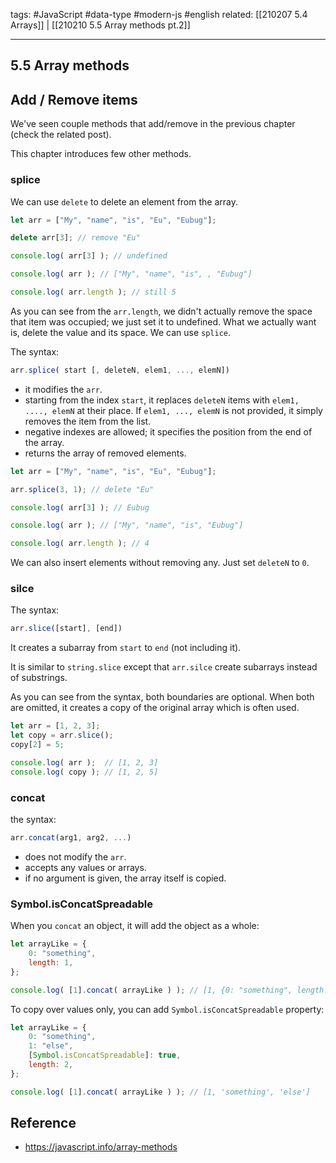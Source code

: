 tags: #JavaScript #data-type #modern-js #english
related: [[210207 5.4 Arrays]] | [[210210 5.5 Array methods pt.2]]

<hr />

## 5.5 Array methods

## Add / Remove items
We've seen couple methods that add/remove in the previous chapter (check the related post).

This chapter introduces few other methods.

### splice
We can use `delete` to delete an element from the array.
```js
let arr = ["My", "name", "is", "Eu", "Eubug"];

delete arr[3]; // remove "Eu"

console.log( arr[3] ); // undefined

console.log( arr ); // ["My", "name", "is", , "Eubug"]

console.log( arr.length ); // still 5
```

As you can see from the `arr.length`, we didn't actually remove the space that item was occupied; we just set it to undefined. What we actually want is, delete the value and its space. We can use `splice`.

The syntax:
```js
arr.splice( start [, deleteN, elem1, ..., elemN])
```

- it modifies the `arr`.
- starting from the index `start`, it replaces `deleteN` items with `elem1, ...., elemN` at their place. If `elem1, ..., elemN` is not  provided, it simply removes the item from the list.
- negative indexes are allowed; it specifies the position from the end of the array.
- returns the array of removed elements.

```js
let arr = ["My", "name", "is", "Eu", "Eubug"];

arr.splice(3, 1); // delete "Eu"

console.log( arr[3] ); // Eubug

console.log( arr ); // ["My", "name", "is", "Eubug"]

console.log( arr.length ); // 4
```

We can also insert elements without removing any. Just set `deleteN` to `0`.

### silce

The syntax:
```js
arr.slice([start], [end])
```

It creates a subarray from `start` to `end` (not including it).

It is similar to `string.slice` except that `arr.silce` create subarrays instead of substrings.

As you can see from the syntax, both boundaries are optional. When both are omitted, it creates a copy of the original array which is often used.

```js
let arr = [1, 2, 3];
let copy = arr.slice();
copy[2] = 5;

console.log( arr );  // [1, 2, 3]
console.log( copy ); // [1, 2, 5]
```

### concat
the syntax:
```js
arr.concat(arg1, arg2, ...)
```

- does not modify the `arr`.
- accepts any values or arrays.
- if no argument is given, the array itself is copied.

### Symbol.isConcatSpreadable
When you `concat` an object, it will add the object as a whole:
```js
let arrayLike = {
	0: "something",
	length: 1,
};

console.log( [1].concat( arrayLike ) ); // [1, {0: "something", length: 1}]
```

To copy over values only, you can add `Symbol.isConcatSpreadable` property:
```js
let arrayLike = {
	0: "something",
	1: "else",
	[Symbol.isConcatSpreadable]: true,
	length: 2,
};

console.log( [1].concat( arrayLike ) ); // [1, 'something', 'else']
```

## Reference
- https://javascript.info/array-methods
